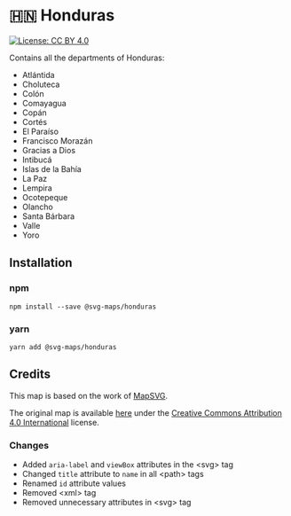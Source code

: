 # 🇭🇳 Honduras

[![License: CC BY 4.0](https://img.shields.io/badge/License-CC%20BY%204.0-blue.svg)](https://creativecommons.org/licenses/by/4.0/)

Contains all the departments of Honduras:
* Atlántida
* Choluteca
* Colón
* Comayagua
* Copán
* Cortés
* El Paraíso
* Francisco Morazán
* Gracias a Dios
* Intibucá
* Islas de la Bahía
* La Paz
* Lempira
* Ocotepeque
* Olancho
* Santa Bárbara
* Valle
* Yoro

## Installation

### npm

`npm install --save @svg-maps/honduras`

### yarn

`yarn add @svg-maps/honduras`

## Credits

This map is based on the work of [MapSVG](https://mapsvg.com).

The original map is available [here](https://mapsvg.com/maps/honduras) under the [Creative Commons Attribution 4.0 International](https://creativecommons.org/licenses/by/4.0/) license.

### Changes

- Added `aria-label` and `viewBox` attributes in the &lt;svg&gt; tag
- Changed `title` attribute to `name` in all &lt;path&gt; tags
- Renamed `id` attribute values
- Removed &lt;xml&gt; tag
- Removed unnecessary attributes in &lt;svg&gt; tag
